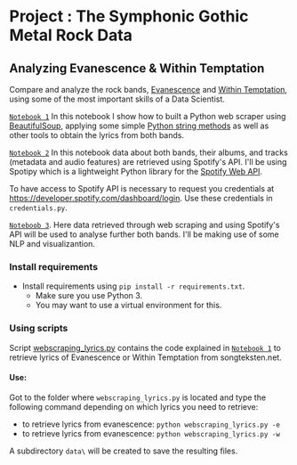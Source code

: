 # Project : The Symphonic Gothic Metal Rock Data 
## Analyzing Evanescence & Within Temptation

Compare and analyze the rock bands, [Evanescence](https://en.wikipedia.org/wiki/Evanescence) and [Within Temptation](https://en.wikipedia.org/wiki/Within_Temptation), using some of the most important skills of a Data Scientist.

[`Notebook 1`](https://github.com/dpbac/evanescence_and_within_temptation_in_Python/blob/master/notebook_01_webscraping_Evanescence_Within_Temptation.ipynb) In this notebook I show how to built a Python web scraper using [BeautifulSoup](https://www.crummy.com/software/BeautifulSoup/), applying some simple [Python string methods](https://www.w3schools.com/python/python_strings.asp) as well as other tools to obtain the lyrics from both bands.

[`Notebook 2`](https://github.com/dpbac/evanescence_and_within_temptation_in_Python/blob/master/notebook_02_retrieve_Spotify_data-Evanescence_Within_Temptation.ipynb) In this notebook data about both bands, their albums, and tracks (metadata and audio features) are retrieved using Spotify's API. I'll be using Spotipy which is a lightweight Python library for the [Spotify Web API](https://developer.spotify.com/documentation/web-api/). 

To have access to Spotify API is necessary to request you credentials at https://developer.spotify.com/dashboard/login. Use these credentials in `credentials.py`.

[`Noteboob 3`](https://github.com/dpbac/evanescence_and_within_temptation_in_Python/blob/master/notebook_03_some_NLP-Evanescence_Within_Temptation.ipynb). Here data retrieved through web scraping and using Spotify's API will be used to analyse further both bands. I'll be making use of some NLP and visualizantion.

### Install requirements
* Install requirements using `pip install -r requirements.txt`.
  * Make sure you use Python 3.
  * You may want to use a virtual environment for this.

### Using scripts

Script [webscraping_lyrics.py](https://github.com/dpbac/evanescence_and_within_temptation_in_Python/blob/master/webscraping_lyrics.py) contains the code explained in [`Notebook 1`](https://github.com/dpbac/evanescence_and_within_temptation_in_Python/blob/master/notebook_01_webscraping_Evanescence_Within_Temptation.ipynb) to retrieve lyrics of Evanescence or Within Temptation from songteksten.net.

#### Use:

Got to the folder where `webscraping_lyrics.py` is located and type the following command depending on which lyrics you need to retrieve:

- to retrieve lyrics from evanescence: `python webscraping_lyrics.py -e`
- to retrieve lyrics from evanescence: `python webscraping_lyrics.py -w`

A subdirectory `data\` will be created to save the resulting files.
